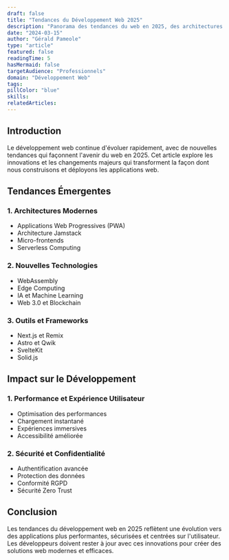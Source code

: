 ```yaml
---
draft: false
title: "Tendances du Développement Web 2025"
description: "Panorama des tendances du web en 2025, des architectures émergentes aux nouvelles technologies."
date: "2024-03-15"
author: "Gérald Pameole"
type: "article"
featured: false
readingTime: 5
hasMermaid: false
targetAudience: "Professionnels"
domain: "Développement Web"
tags: 
pillColor: "blue"
skills: 
relatedArticles: 
---
```


## Introduction

Le développement web continue d'évoluer rapidement, avec de nouvelles tendances qui façonnent l'avenir du web en 2025. Cet article explore les innovations et les changements majeurs qui transforment la façon dont nous construisons et déployons les applications web.

## Tendances Émergentes

### 1. Architectures Modernes

- Applications Web Progressives (PWA)
- Architecture Jamstack
- Micro-frontends
- Serverless Computing

### 2. Nouvelles Technologies

- WebAssembly
- Edge Computing
- IA et Machine Learning
- Web 3.0 et Blockchain

### 3. Outils et Frameworks

- Next.js et Remix
- Astro et Qwik
- SvelteKit
- Solid.js

## Impact sur le Développement

### 1. Performance et Expérience Utilisateur

- Optimisation des performances
- Chargement instantané
- Expériences immersives
- Accessibilité améliorée

### 2. Sécurité et Confidentialité

- Authentification avancée
- Protection des données
- Conformité RGPD
- Sécurité Zero Trust

## Conclusion

Les tendances du développement web en 2025 reflètent une évolution vers des applications plus performantes, sécurisées et centrées sur l'utilisateur. Les développeurs doivent rester à jour avec ces innovations pour créer des solutions web modernes et efficaces.
